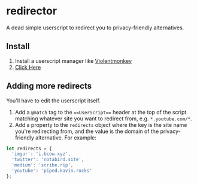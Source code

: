 # redirector

A dead simple userscript to redirect you to privacy-friendly alternatives.

## Install

1. Install a userscript manager like [Violentmonkey](https://github.com/violentmonkey/violentmonkey)
2. [Click Here](https://github.com/kevinfiol/redirector/raw/main/redirector.user.js)

## Adding more redirects

You'll have to edit the userscript itself.

1. Add a `@match` tag to the `==UserScript==` header at the top of the script matching whatever site you want to redirect from, e.g. `*.youtube.com/*`.
2. Add a property to the `redirects` object where the key is the site name you're redirecting from, and the value is the domain of the privacy-friendly alternative. For example:
  ```js
  let redirects = {
    'imgur': 'i.bcow.xyz',
    'twitter': 'notabird.site',
    'medium': 'scribe.rip',
    'youtube': 'piped.kavin.rocks'
  };
  ```
